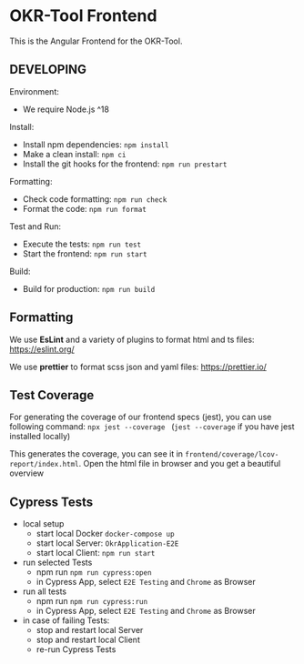 # OKR-Tool Frontend

This is the Angular Frontend for the OKR-Tool.

## DEVELOPING

Environment:

- We require Node.js ^18

Install:

- Install npm dependencies: `npm install`
- Make a clean install: `npm ci`
- Install the git hooks for the frontend: `npm run prestart`

Formatting:

- Check code formatting: `npm run check`
- Format the code: `npm run format`

Test and Run:

- Execute the tests: `npm run test`
- Start the frontend: `npm run start`

Build:

- Build for production: `npm run build`

## Formatting


We use **EsLint** and a variety of plugins to format html and ts files:
https://eslint.org/

We use **prettier** to format scss json and yaml files:
https://prettier.io/

## Test Coverage

For generating the coverage of our frontend specs (jest), you can use following command:
`npx jest --coverage ` (`jest --coverage` if you have jest installed locally)

This generates the coverage, you can see it in `frontend/coverage/lcov-report/index.html`.
Open the html file in browser and you get a beautiful overview

## Cypress Tests

- local setup
    - start local Docker `docker-compose up`
    - start local Server: `OkrApplication-E2E`
    - start local Client: `npm run start`
- run selected Tests
    - npm run `npm run cypress:open`
    - in Cypress App, select `E2E Testing` and `Chrome` as Browser
- run all tests
    - npm run `npm run cypress:run`
    - in Cypress App, select `E2E Testing` and `Chrome` as Browser
- in case of failing Tests:
    - stop and restart local Server
    - stop and restart local Client
    - re-run Cypress Tests
